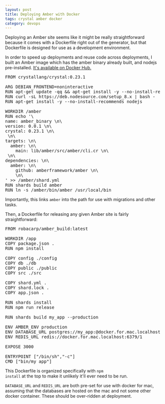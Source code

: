 ```yaml
---
layout: post
title: Deploying Amber with Docker
tags: crystal amber docker
category: devops
---
```


Deploying an Amber site seems like it might be really straightforward because it comes with a Dockerfile right out of the generator, but that Dockerfile is designed for use as a development environment.

In order to speed up deployments and reuse code across deployments, I built an Amber image which has the amber binary already built, and nodejs pre-installed. [It's available on Docker Hub.](https://hub.docker.com/r/robacarp/amber_build/)

<pre class="code">
FROM crystallang/crystal:0.23.1

ARG DEBIAN_FRONTEND=noninteractive
RUN apt-get update -qq && apt-get install -y --no-install-recommends libpq-dev libsqlite3-dev libmysqlclient-dev libreadline-dev git curl
RUN curl -sL https://deb.nodesource.com/setup_8.x | bash -
RUN apt-get install -y --no-install-recommends nodejs

WORKDIR /amber
RUN echo '\
name: amber_binary \n\
version: 0.0.1 \n\
crystal: 0.23.1 \n\
 \n\
targets: \n\
  amber: \n\
    main: lib/amber/src/amber/cli.cr \n\
 \n\
dependencies: \n\
  amber: \n\
    github: amberframework/amber \n\
    \n\
' >> /amber/shard.yml
RUN shards build amber
RUN ln -s /amber/bin/amber /usr/local/bin
</pre>

Importantly, this links <code class="code">amber</code> into the path for use with migrations and other tasks.

Then, a Dockerfile for releasing any given Amber site is fairly straightforward:

<pre class="code">
FROM robacarp/amber_build:latest

WORKDIR /app
COPY package.json .
RUN npm install

COPY config ./config
COPY db ./db
COPY public ./public
COPY src ./src

COPY shard.yml .
COPY shard.lock .
COPY app.json .

RUN shards install
RUN npm run release

RUN shards build my_app --production

ENV AMBER_ENV production
ENV DATABASE_URL postgres://my_app:@docker.for.mac.localhost:5432/app_development
ENV REDIS_URL redis://docker.for.mac.localhost:6379/1

EXPOSE 3000

ENTRYPOINT ["/bin/sh","-c"]
CMD ["bin/my_app"]
</pre>

This Dockerfile is organized specifically with <code class="code">npm install</code> at the top to make it unlikely it'll ever need to be run.

<code class="code">DATABASE_URL</code> and <code class="code">REDIS_URL</code> are both pre-set for use with docker for mac, assuming that the databases are hosted on the mac and not some other docker container. These should be over-ridden at deployment.

